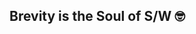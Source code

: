 ## Brevity is the Soul of S/W 🤓

<!--
### 🐾 Tech Stack
<img src="https://img.shields.io/badge/java-007396?style=for-the-badge&logo=java&logoColor=white"> <img src="https://img.shields.io/badge/SpringBoot-6DB33F?style=for-the-badge&logo=SpringBoot&logoColor=white"> <img src="https://img.shields.io/badge/mysql-4479A1?style=for-the-badge&logo=mysql&logoColor=white">

<img src="https://img.shields.io/badge/Amazon-232F3E?style=for-the-badge&logo=Amazon&logoColor=white"> <img src="https://img.shields.io/badge/git-F05032?style=for-the-badge&logo=git&logoColor=white">

-->
